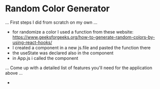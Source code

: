 # Random Color Generator

... First steps I did from scratch on my own ...

- for randomize a color I used a function from these website: https://www.geeksforgeeks.org/how-to-generate-random-colors-by-using-react-hooks/
- I created a component in a new js.file and pasted the function there
- the useState was declared also in the component
- in App.js i called the component

... Come up with a detailed list of features you'll need for the application above ...

-
